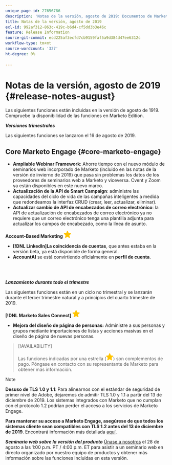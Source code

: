 ```yaml
---
unique-page-id: 27656786
description: 'Notas de la versión, agosto de 2019: Documentos de Marketo: documentación del producto'
title: Notas de la versión, agosto de 2019
exl-id: 992af312-863c-419c-b6d4-cf5dd3b3e46c
feature: Release Information
source-git-commit: ecd225af3ecfd7cb9159faf5a9d384d47ee6312c
workflow-type: tm+mt
source-wordcount: '327'
ht-degree: 0%

---
```


# Notas de la versión, agosto de 2019 {#release-notes-august}

Las siguientes funciones están incluidas en la versión de agosto de 1919. Compruebe la disponibilidad de las funciones en Marketo Edition.

**_Versiones trimestrales_**

Las siguientes funciones se lanzaron el 16 de agosto de 2019.

## Core Marketo Engage {#core-marketo-engage}

* **Ampliable Webinar Framework**: Ahorre tiempo con el nuevo módulo de seminarios web incorporado de Marketo (incluido en las notas de la versión de invierno de 2019) que pasa sin problemas los datos de los proveedores de seminarios web a Marketo y viceversa. Cvent y Zoom ya están disponibles en este nuevo marco.
* **Actualización de la API de Smart Campaign**: administre las capacidades del ciclo de vida de las campañas inteligentes a medida que redondeamos la interfaz CRUD (crear, leer, actualizar, eliminar).
* **Actualizar cambio de API de encabezados de correo electrónico**: la API de actualización de encabezados de correo electrónico ya no requiere que un correo electrónico tenga una plantilla adjunta para actualizar los campos de encabezado, como la línea de asunto.

**Account-Based Marketing** ![(estrella)](assets/yellow-star.png)

* **[!DNL LinkedIn]La coincidencia de cuentas**, que antes estaba en la versión beta, ya está disponible de forma general.
* **AccountAI** se está convirtiendo oficialmente en **perfil de cuenta**.

<br> 

**_Lanzamiento durante todo el trimestre_**

Las siguientes funciones están en un ciclo no trimestral y se lanzarán durante el tercer trimestre natural y a principios del cuarto trimestre de 2019.

**[!DNL Marketo Sales Connect]** ![(estrella)](assets/yellow-star.png)

* **Mejora del diseño de página de personas:** Administre a sus personas y grupos mediante importaciones de listas y acciones masivas en el diseño de página de nuevas personas.

>[!AVAILABILITY]
>
>Las funciones indicadas por una estrella (![(estrella)](assets/yellow-star.png)) son complementos de pago. Póngase en contacto con su representante de Marketo para obtener más información.

>[!NOTE]
>
>**Desuso de TLS 1.0 y 1.1**: Para alinearnos con el estándar de seguridad de primer nivel de Adobe, dejaremos de admitir TLS 1.0 y 1.1 a partir del 13 de diciembre de 2019. Los sistemas integrados con Marketo que no cumplan con el protocolo 1.2 podrían perder el acceso a los servicios de Marketo Engage.
>
>**Para mantener su acceso a Marketo Engage, asegúrese de que todos los sistemas cliente sean compatibles con TLS 1.2 antes del 13 de diciembre de 2019**. Encontrará información más detallada [aquí](https://nation.marketo.com/docs/DOC-7059-tls-10-11-deprecation-faq).

**_Seminario web sobre la versión del producto_** [Únase a nosotros](https://engage.marketo.com/August_19_Release_Webinar.html) el 28 de agosto a las 1:00 p.m. PT / 4:00 p.m. ET para asistir a un seminario web en directo organizado por nuestro equipo de productos y obtener más información sobre las funciones incluidas en esta versión.
